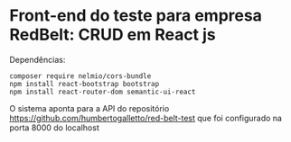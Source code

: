 # Front-end do teste para empresa RedBelt: CRUD em React js

Dependências:
```
composer require nelmio/cors-bundle
npm install react-bootstrap bootstrap
npm install react-router-dom semantic-ui-react
```
O sistema aponta para a API do repositório https://github.com/humbertogalletto/red-belt-test que foi configurado na porta 8000 do localhost
